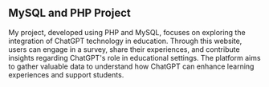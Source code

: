 ## MySQL and PHP Project 
My project, developed using PHP and
MySQL, focuses on exploring the integration of ChatGPT technology in education. Through this website, users can engage in a survey, share their experiences, and contribute insights regarding ChatGPT's role in educational settings. The platform aims to gather valuable data to understand how ChatGPT can enhance learning experiences and support students.
